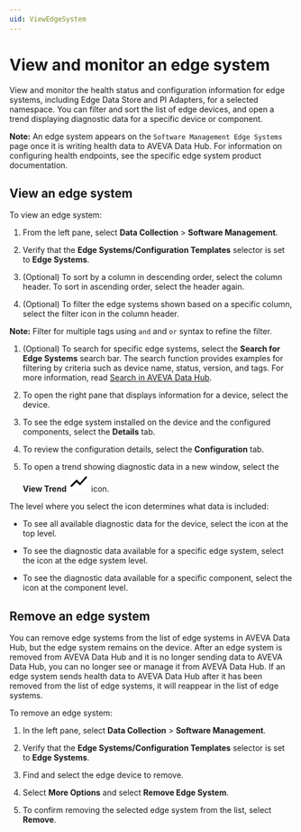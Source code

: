 ```yaml
---
uid: ViewEdgeSystem
---
```


# View and monitor an edge system

View and monitor the health status and configuration information for edge systems, including Edge Data Store and PI Adapters, for a selected namespace. You can filter and sort the list of edge devices, and open a trend displaying diagnostic data for a specific device or component. 

**Note:** An edge system appears on the `Software Management Edge Systems` page once it is writing health data to AVEVA Data Hub. For information on configuring health endpoints, see the specific edge system product documentation.

## View an edge system

To view an edge system:

1. From the left pane, select **Data Collection** > **Software Management**.

1. Verify that the **Edge Systems/Configuration Templates** selector is set to **Edge Systems**.

1. (Optional) To sort by a column in descending order, select the column header. To sort in ascending order, select the header again.

1. (Optional) To filter the edge systems shown based on a specific column, select the filter icon in the column header. 

  **Note:** Filter for multiple tags using `and` and `or` syntax to refine the filter.

1. (Optional) To search for specific edge systems, select the **Search for Edge Systems** search bar. The search function provides examples for filtering by criteria such as device name, status, version, and tags. For more information, read [Search in AVEVA Data Hub](xref:Search).

1. To open the right pane that displays information for a device, select the device. 

1. To see the edge system installed on the device and the configured components, select the **Details** tab.

1. To review the configuration details, select the **Configuration** tab.

1. To open a trend showing diagnostic data in a new window, select the **View Trend** ![View Trend](../../../_icons/default/chart-line-variant.svg) icon.

  The level where you select the icon determines what data is included:

   - To see all available diagnostic data for the device, select the icon at the top level. 

   - To see the diagnostic data available for a specific edge system, select the icon at the edge system level. 

   - To see the diagnostic data available for a specific component, select the icon at the component level. 

## Remove an edge system

You can remove edge systems from the list of edge systems in AVEVA Data Hub, but the edge system remains on the device. After an edge system is removed from AVEVA Data Hub and it is no longer sending data to AVEVA Data Hub, you can no longer see or manage it from AVEVA Data Hub. If an edge system sends health data to AVEVA Data Hub after it has been removed from the list of edge systems, it will reappear in the list of edge systems.

To remove an edge system:

1. In the left pane, select **Data Collection** > **Software Management**.

1. Verify that the **Edge Systems/Configuration Templates** selector is set to **Edge Systems**.

1. Find and select the edge device to remove.

1. Select **More Options** and select **Remove Edge System**.

1. To confirm removing the selected edge system from the list, select **Remove**. 

